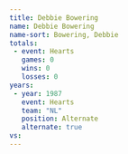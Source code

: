 ```yaml
---
title: Debbie Bowering
name: Debbie Bowering
name-sort: Bowering, Debbie
totals:
 - event: Hearts
   games: 0
   wins: 0
   losses: 0
years:
 - year: 1987
   event: Hearts
   team: "NL"
   position: Alternate
   alternate: true
vs:
---
```


